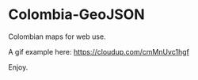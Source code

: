 Colombia-GeoJSON
================

Colombian maps for web use.

A gif example here: https://cloudup.com/cmMnUvc1hgf

Enjoy.

